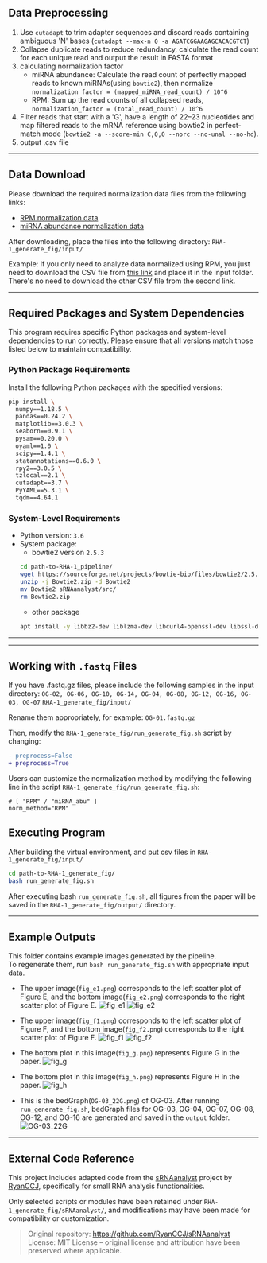 ## Data Preprocessing
1. Use `cutadapt` to trim adapter sequences and discard reads containing ambiguous 'N' bases (`cutadapt --max-n 0 -a AGATCGGAAGAGCACACGTCT`)
2. Collapse duplicate reads to reduce redundancy, calculate the read count for each unique read and output the result in FASTA format
3. calculating normalization factor
    - miRNA abundance: Calculate the read count of perfectly mapped reads to known miRNAs(using `bowtie2`), then normalize `normalization factor = (mapped_miRNA_read_count) / 10^6`
    - RPM: Sum up the read counts of all collapsed reads, `normalization_factor = (total_read_count) / 10^6`
4. Filter reads that start with a 'G', have a length of 22–23 nucleotides and map filtered reads to the mRNA reference using bowtie2 in perfect-match mode (`bowtie2 -a --score-min C,0,0 --norc --no-unal --no-hd`).
5. output .csv file

---

## Data Download

Please download the required normalization data files from the following links:

- [RPM normalization data](http://nas.csblab.ee.ncku.edu.tw:32200/sharing/pMyHlDuA8)  
- [miRNA abundance normalization data](http://nas.csblab.ee.ncku.edu.tw:32200/sharing/IaGDgQxT3)  

After downloading, place the files into the following directory: 
`RHA-1_generate_fig/input/`

Example:
If you only need to analyze data normalized using RPM, you just need to download the CSV file from [this link](http://nas.csblab.ee.ncku.edu.tw:32200/sharing/pMyHlDuA8) and place it in the input folder. There's no need to download the other CSV file from the second link.

---

## Required Packages and System Dependencies

This program requires specific Python packages and system-level dependencies to run correctly. Please ensure that all versions match those listed below to maintain compatibility.

### Python Package Requirements

Install the following Python packages with the specified versions:

```bash
pip install \
  numpy==1.18.5 \
  pandas==0.24.2 \
  matplotlib==3.0.3 \
  seaborn==0.9.1 \
  pysam==0.20.0 \
  oyaml==1.0 \
  scipy==1.4.1 \
  statannotations==0.6.0 \
  rpy2==3.0.5 \
  tzlocal==2.1 \
  cutadapt==3.7 \
  PyYAML==5.3.1 \
  tqdm==4.64.1
```

### System-Level Requirements
- Python version: `3.6`
- System package: 
    <!-- - cutadapt version `2.9`
    ```bash
    apt install cutadapt  
    ``` -->
    - bowtie2 version `2.5.3`
    ```bash
    cd path-to-RHA-1_pipeline/
    wget https://sourceforge.net/projects/bowtie-bio/files/bowtie2/2.5.3/bowtie2-2.5.3-linux-x86_64.zip/download -O Bowtie2.zip
    unzip -j Bowtie2.zip -d Bowtie2
    mv Bowtie2 sRNAanalyst/src/
    rm Bowtie2.zip
    ```
    <!-- add the line below to 
    ```bash
    export PATH=sRNAanalyst/src/Bowtie2:$PATH
    ``` -->
    - other package
    ```bash
    apt install -y libbz2-dev liblzma-dev libcurl4-openssl-dev libssl-dev libncurses5-dev build-essential unzip
    ```
---

---
## Working with `.fastq` Files
If you have .fastq.gz files, please include the following samples in the input directory: 
`OG-02, OG-06, OG-10, OG-14, OG-04, OG-08, OG-12, OG-16, OG-03, OG-07` `RHA-1_generate_fig/input/` 

Rename them appropriately, for example: `OG-01.fastq.gz`

Then, modify the `RHA-1_generate_fig/run_generate_fig.sh` script by changing: 
```diff
- preprocess=False
+ preprocess=True
```

Users can customize the normalization method by modifying the following line in the script `RHA-1_generate_fig/run_generate_fig.sh`:
```
# [ "RPM" / "miRNA_abu" ]
norm_method="RPM"
```

## Executing Program
After building the virtual environment, and put csv files in `RHA-1_generate_fig/input/`
```bash
cd path-to-RHA-1_generate_fig/
bash run_generate_fig.sh
```

After executing bash `run_generate_fig.sh`, all figures from the paper will be saved in the `RHA-1_generate_fig/output/` directory.

---
## Example Outputs
This folder contains example images generated by the pipeline.  
To regenerate them, run `bash run_generate_fig.sh` with appropriate input data.

- The upper image(`fig_e1.png`) corresponds to the left scatter plot of Figure E, and the bottom image(`fig_e2.png`) corresponds to the right scatter plot of Figure E.
![fig_e1](./example_output/fig_e1.png)
![fig_e2](./example_output/fig_e2.png)

- The upper image(`fig_f1.png`) corresponds to the left scatter plot of Figure F, and the bottom image(`fig_f2.png`) corresponds to the right scatter plot of Figure F.
![fig_f1](./example_output/fig_f1.png)
![fig_f2](./example_output/fig_f2.png)

- The bottom plot in this image(`fig_g.png`) represents Figure G in the paper.
![fig_g](./example_output/fig_g.png)

- The bottom plot in this image(`fig_h.png`) represents Figure H in the paper.
![fig_h](./example_output/fig_h.png)

- This is the bedGraph(`OG-03_22G.png`) of OG-03. After running `run_generate_fig.sh`, bedGraph files for OG-03, OG-04, OG-07, OG-08, OG-12, and OG-16 are generated and saved in the `output` folder.
![OG-03_22G](./example_output/OG-03_22G.png)

---
## External Code Reference

This project includes adapted code from the [sRNAanalyst](https://github.com/RyanCCJ/sRNAanalyst) project by [RyanCCJ](https://github.com/RyanCCJ), specifically for small RNA analysis functionalities.

Only selected scripts or modules have been retained under `RHA-1_generate_fig/sRNAanalyst/`, and modifications may have been made for compatibility or customization.

> Original repository: https://github.com/RyanCCJ/sRNAanalyst  
> License: MIT License – original license and attribution have been preserved where applicable.

<!-- ## Svg/Png mode transfer
for example png -> svg mode
- `run_generate_fig.sh`
```diff
- mv output/analyze/fig/Metagene_0.png ../../output/fig_h.png
+ mv output/analyze/fig/Metagene_0.svg ../../output/fig_h.svg
```
```diff
- mv output/analyze/fig/Metagene_0.png ../../output/fig_g.png
+ mv output/analyze/fig/Metagene_0.svg ../../output/fig_g.svg
```
- `sRNAanalyst/example/config/stylesheet.yml`
```diff
- fig_format: png
+ fig_format: svg
```
- `code/process_22G_bedgraph.py`
```diff
- output_filename = "output/{}_22G.png".format(os.path.basename(csv_file).replace(".csv", ''))
+ output_filename = "output/{}_22G.svg".format(os.path.basename(csv_file).replace(".csv", ''))
```
- `code/run_scatter.py`
```diff
- os.system("mv output/analyze/fig/Scatter_0.png ../../output/fig_f1.png")
+ os.system("mv output/analyze/fig/Scatter_0.svg ../../output/fig_f1.svg")
```
```diff
- os.system("mv output/analyze/fig/Scatter_0.png ../../output/fig_e1.png")
+ os.system("mv output/analyze/fig/Scatter_0.svg ../../output/fig_e1.svg")
```
```diff
- os.system("mv output/analyze/fig/Scatter_0.png ../../output/fig_f2.png")
+ os.system("mv output/analyze/fig/Scatter_0.svg ../../output/fig_f2.svg")
```
```diff
- os.system("mv output/analyze/fig/Scatter_0.png ../../output/fig_e2.png")
+ os.system("mv output/analyze/fig/Scatter_0.svg ../../output/fig_e2.svg")
``` -->
